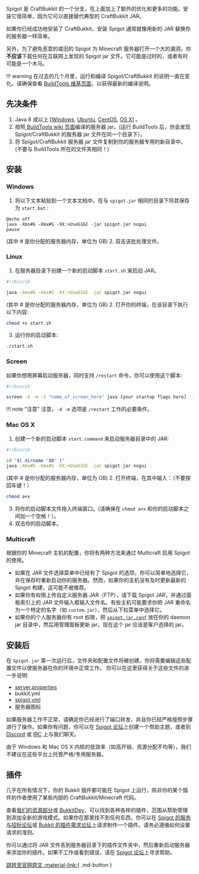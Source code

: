 Spigot 是 CraftBukkit 的一个分支，在上面加上了额外的优化和更多的功能。安装它很简单，因为它可以直接替代典型的 CraftBukkit JAR。

如果你已经成功地安装了 CraftBukkit，安装 Spigot 通常就像用新的 JAR 替换你的服务器一样简单。

另外，为了避免恶意的或旧的 Spigot 为 Minecraft 服务器打开一个大的漏洞，你**不应该**下载任何在互联网上发现的 Spigot jar 文件。它可能是过时的，或者有时可能是一个木马。

!!! warning
    在过去的几个月里，运行和编译 Spigot/CraftBukkit 的说明一直在变化。请确保查看 [BuildTools 维基页面](http://www.spigotmc.org/wiki/buildtools/)，以获得最新的编译说明。

## 先决条件

1. Java 8 或以上 [[Windows](https://www.java.com/zh-CN/download/), [Ubuntu](https://help.ubuntu.com/community/Java), [CentOS](http://stackoverflow.com/a/20901970), [OS X](https://www.java.com/en/download/)] 。
2. 按照[ BuildTools wiki 页面](http://spigotmc.org/wiki/buildtools)编译的服务器 jar。(运行 BuildTools 后，你会发现 Spigot/CraftBukkit 的服务器 jar 文件在同一个目录下）。
3. 将 Spigot/CraftBukkit 服务器 jar 文件复制到你的服务器专用的新目录中。(不要与 BuildTools 所在的文件夹相同！)

## 安装

### Windows

1. 将以下文本粘贴到一个文本文档中。在与 `spigot.jar` 相同的目录下将其保存为 `start.bat` :
```title="start.bat"
@echo off
java -Xms#G -Xmx#G -XX:+UseG1GC -jar spigot.jar nogui
pause
```
(其中 # 是你分配的服务器内存，单位为 GB)
2. 双击该批处理文件。

### Linux

1. 在服务器目录下创建一个新的启动脚本 `start.sh` 来启动 JAR。
```bash title="start.sh"
#!/bin/sh

java -Xms#G -Xmx#G -XX:+UseG1GC -jar spigot.jar nogui
```
(其中 # 是你分配的服务器内存，单位为 GB)
2. 打开你的终端，在该目录下执行以下内容:
```bash
chmod +x start.sh
```
3. 运行你的启动脚本:
```bash
./start.sh
```

### Screen

如果你想用屏幕启动服务器，同时支持 `/restart` 命令，你可以使用这个脚本:

```bash title="start.sh"
#!/bin/sh

screen -d -m -S "name_of_screen_here" java [your startup flags here] -jar spigot.jar nogui
```

!!! note "注意"
    注意，`-d -m` 选项是 `/restart` 工作的必要条件。

### Mac OS X

1. 创建一个新的启动脚本 `start.command` 来启动服务器目录中的 JAR:
```bash title="start.command"
#!/bin/sh

cd "$( dirname "$0" )"
java -Xms#G -Xmx#G -XX:+UseG1GC -jar spigot.jar nogui
```
(其中 # 是你分配的服务器内存，单位为 GB)
2. 打开终端，在其中输入：（不要按回车键！）
```bash
chmod a+x
```
3. 将你的启动脚本文件拖入终端窗口。(请确保在 `chmod a+x` 和你的启动脚本之间加一个空格！）。
4. 双击你的启动脚本。

### Multicraft

根据你的 Minecraft 主机的配置，你将有两种方法来通过 Multicraft 启用 Spigot 的使用。

- 如果在 JAR 文件选择菜单中已经有了 Spigot 的选项，你可以简单地选择它，并在保存时重新启动你的服务器。然而，如果你的主机没有及时更新最新的 Spigot 构建，这可能不被推荐。
- 如果你有权限上传自定义服务器 JAR（FTP），请下载 Spigot JAR，并通过面板索引上的 JAR 文件输入框输入文件名。有些主机可能要求你把 JAR 重命名为一个特定的名字（如 `custom.jar`），然后从下拉菜单中选择它。
- 如果你的个人服务器你有 root 权限，把 [`spigot.jar.conf`](http://www.multicraft.org/download/conf?file=spigot.jar.conf) 放在你的 daemon jar 目录中，然后用管理面板更新 jar。现在这个 jar 应该是客户选择的 jar。

## 安装后

在 `Spigot.jar` 第一次运行后，文件夹和配置文件将被创建。你将需要编辑这些配置文件以使服务器在你的环境中正常工作。
你可以在这里获得关于这些文件的进一步说明:

- [server.properties](https://minecraft.fandom.com/zh/wiki/Server.properties)
- bukkit.yml
- [spigot.yml](spigot-configuration.md)
- 服务器图标

如果服务器工作不正常，请确定你已经进行了端口转发，并且你已经严格按照步骤进行了操作。如果你有问题，你可以在 [Spigot 论坛](http://www.spigotmc.org/forums/help.40/)上创建一个帮助主题，或者到 [Discord](https://www.spigotmc.org/link-forums/discord.95/) 或 [IRC](http://www.spigotmc.org/pages/irc/) 上与我们聊天。

由于 Windows 和 Mac OS X 内核的低效率（如高开销、资源分配不均等），我们不建议在这些平台上托管严格/专用服务器。

## 插件

几乎在所有情况下，你的 Bukkit 插件都可能在 Spigot 上运行，除非你的某个插件的作者使用了某些内部的 CraftBukkit/Minecraft 代码。

查看[我们的资源部分](http://www.spigotmc.org/resources/)或 [BukkitDev](http://dev.bukkit.org/bukkit-plugins/)，可以找到各种各样的插件，范围从帮助管理到添加全新的游戏模式。如果你在那里找不到任何东西，你可以在 [Spigot 的服务与招标论坛](http://www.spigotmc.org/forums/hiring-developers.55/)或 [Bukkit 的插件需求论坛](http://forums.bukkit.org/forums/plugin-requests.13/)上请求制作一个插件。请务必遵循如何设置请求的准则。

你可以通过将 JAR 文件丢到服务器目录下的插件文件夹中，然后重新启动服务器来添加你的插件。如果不工作或看到错误，请在 [Spigot 论坛](http://www.spigotmc.org/forums/help.40/)上寻求帮助。

[跳转至官网原文 :material-link:](http://www.spigotmc.org/wiki/spigot-installation/){ .md-button }